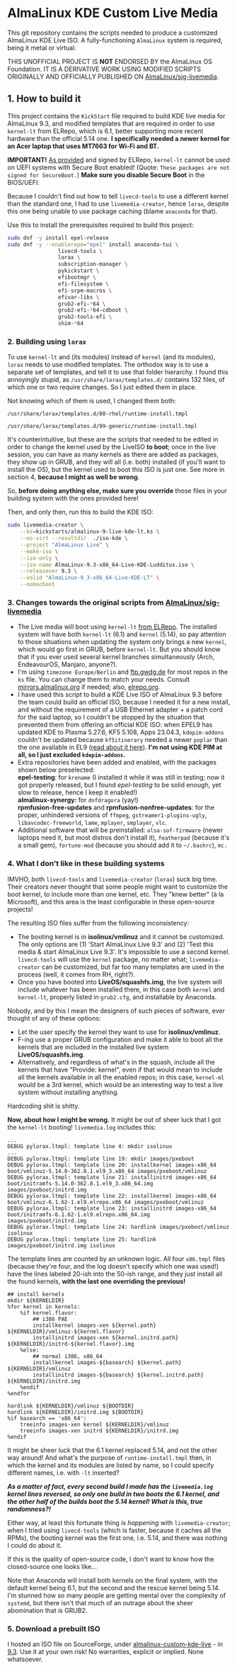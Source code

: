 # AlmaLinux KDE Custom Live Media

This git repository contains the scripts needed to produce a customized AlmaLinux KDE Live ISO. A fully-functioning `AlmaLinux` system is required, being it metal or virtual.

THIS UNOFFICIAL PROJECT IS **NOT** ENDORSED BY the AlmaLinux OS Foundation. IT IS A DERIVATIVE WORK USING MODIFIED SCRIPTS ORIGINALLY AND OFFICIALLY PUBLISHED ON [AlmaLinux/sig-livemedia](https://github.com/AlmaLinux/sig-livemedia).

## 1. How to build it

This project contains the `KickStart` file required to build KDE live media for AlmaLinux 9.3, and modified templates that are required in order to use `kernel-lt` from ELRepo, which is 6.1, better supporting more recent hardware than the official 5.14 one. **I specifically needed a newer kernel for an Acer laptop that uses MT7663 for Wi-Fi and BT.**

**IMPORTANT!** [As provided](http://elrepo.org/tiki/kernel-lt) and signed by ELRepo, `kernel-lt` cannot be used on UEFI systems with Secure Boot enabled! (Quote: `These packages are not signed for SecureBoot.`) **Make sure you disable Secure Boot** in the BIOS/UEFI.

Because I couldn't find out how to tell `livecd-tools` to use a different kernel than the standard one, I had to use `livemedia-creator`, hence `lorax`, despite this one being unable to use package caching (blame `anaconda` for that).&#x20;

Use this to install the prerequisites required to build this project:

```sh
sudo dnf -y install epel-release
sudo dnf -y --enablerepo="epel" install anaconda-tui \
                livecd-tools \
                lorax \
                subscription-manager \
                pykickstart \
                efibootmgr \
                efi-filesystem \
                efi-srpm-macros \
                efivar-libs \
                grub2-efi-*64 \
                grub2-efi-*64-cdboot \
                grub2-tools-efi \
                shim-*64
```

### 2. Building using `lorax`

To use `kernel-lt` and (its modules) instead of `kernel` (and its modules), `lorax` needs to use modified templates. The orthodox way is to use a separate set of templates, and tell it to use that folder hierarchy. I found this annoyingly stupid, as `/usr/share/lorax/templates.d/` contains 132 files, of which one or two require changes. So I just edited them in place.

Not knowing which of them is used, I changed them both:

`/usr/share/lorax/templates.d/80-rhel/runtime-install.tmpl`

`/usr/share/lorax/templates.d/99-generic/runtime-install.tmpl`

It's counterintuitive, but these are the scripts that needed to be edited in order to change the kernel used by the LiveISO **to boot**; once in the live session, you can have as many kernels as there are added as packages, they show up in GRUB, and they will all (i.e. both) installed (if you'll want to install the OS), but the kernel used to boot this ISO is just one. See more in section 4, **because I might as well be wrong**.

So, **before doing anything else, make sure you override** those files in your building system with the ones provided here!

Then, and only then, run this to build the KDE ISO:

```sh
sudo livemedia-creator \
    --ks=kickstarts/almalinux-9-live-kde-lt.ks \
    --no-virt --resultdir  ./iso-kde \
    --project "AlmaLinux Live" \
    --make-iso \
    --iso-only \
    --iso-name AlmaLinux-9.3-x86_64-Live-KDE-Ludditus.iso \
    --releasever 9.3 \
    --volid "AlmaLinux-9_3-x86_64-Live-KDE-LT" \
    --nomacboot 
```

### 3. Changes towards the original scripts from [AlmaLinux/sig-livemedia](https://github.com/AlmaLinux/sig-livemedia)

* The Live media will boot using `kernel-lt` [from ELRepo](http://elrepo.org/tiki/kernel-lt). The installed system will have both `kernel-lt` (6.1) and `kernel` (5.14), so pay attention to those situations when updating the system only brings a new `kernel`, which would go first in GRUB, before `kernel-lt`. But you should know that if you ever used several kernel branches simultaneously (Arch, EndeavourOS, Manjaro, anyone?).
* I'm using `timezone Europe/Berlin` and [ftp.gwdg.de](https://ftp.gwdg.de) for most repos in the `ks` file. You can change them to match your needs. Consult [mirrors.almalinux.org](https://mirrors.almalinux.org) if needed; also, [elrepo.org](http://elrepo.org/tiki/Download).
* I have used this script to build a KDE Live ISO of AlmaLinux 9.3 before the team could build an official ISO, because I needed it for a new install, and without the requirement of a USB Ethernet adapter + a patch cord for the said laptop, so I couldn't be stopped by the situation that prevented them from offering an official KDE ISO: when EPEL9 has updated KDE to Plasma 5.27.6, KF5 5.108, Apps 23.04.3, `kdepim-addons` couldn't be updated because `kf5itinerary` needed a newer `poplar` than the one available in EL9 ([read about it here](https://lists.fedoraproject.org/archives/list/epel-devel@lists.fedoraproject.org/thread/VAAKEKAEKGSBBPXO4HJK3J7EDVPUUKJM/)). **I'm not using KDE PIM at all, so I just excluded `kdepim-addons`.**
* Extra repositories have been added and enabled, with the packages shown below preselected:\
  **epel-testing**: for `krename` (I installed it while it was still in testing; now it got properly released, but I found _epel-testing_ to be solid enough, yet slow to release, hence I keep it enabled!)\
  **almalinux-synergy:** for `dnfdragora` (yay!)\
  **rpmfusion-free-updates** and **rpmfusion-nonfree-updates**: for the proper, unhindered versions of `ffmpeg`, `gstreamer1-plugins-ugly`, `libavcodec-freeworld`, `lame`, `mplayer`, `smplayer`, `vlc`.
* Additional software that will be preinstalled: `alsa-sof-firmware` (newer laptops need it, but most distros don't install it), `featherpad` (because it's a small gem), `fortune-mod` (because you should add it to `~/.bashrc`), `mc.`

### 4. What I don't like in these building systems  

IMVHO, both `livecd-tools` and `livemedia-creator` (`lorax`) suck big time. Their creators never thought that some people might want to customize the boot kernel, to include more than one kernel, etc. They "knew better" (à la Microsoft), and this area is the least configurable in these open-source projects!

The resulting ISO files suffer from the following inconsistency:

* The booting kernel is in **isolinux/vmlinuz** and it cannot be customized. The only options are (1) 'Start AlmaLinux Live 9.3' and (2) 'Test this media & start AlmaLinux Live 9.3'. It's impossible to use a second kernel. `livecd-tools` will use the `kernel` package, no matter what; `livemedia-creator` can be customized, but far too many templates are used in the process (well, it comes from RH, right?).
* Once you have booted into **LiveOS/squashfs.img**, the live system will include whatever has been installed there, in this case both `kernel` and `kernel-lt`, properly listed in `grub2.cfg`, and installable by Anaconda.

Nobody, and by this I mean the designers of such pieces of software, ever thought of any of these options:

* Let the user specify the kernel they want to use for **isolinux/vmlinuz**.
* F-ing use a proper GRUB configuration and make it able to boot all the kernels that are included in the installed live system **LiveOS/squashfs.img**.
* Alternatively, and regardless of what's in the squash, include all the kernels that have "Provide: kernel", even if that would mean to include all the kernels available in all the enabled repos; in this case, `kernel-ml` would be a 3rd kernel, which would be an interesting way to test a live system without installing anything.

Hardcoding shit is shitty.

**Now, about how I might be wrong.** It might be out of sheer luck that I got the `kernel-lt` booting! `livemedia.log` includes this:

```INFO pylorax.ltmpl: running x86.tmpl
...
DEBUG pylorax.ltmpl: template line 4: mkdir isolinux
...
DEBUG pylorax.ltmpl: template line 19: mkdir images/pxeboot
DEBUG pylorax.ltmpl: template line 20: installkernel images-x86_64 boot/vmlinuz-5.14.0-362.8.1.el9_3.x86_64 images/pxeboot/vmlinuz
DEBUG pylorax.ltmpl: template line 21: installinitrd images-x86_64 boot/initramfs-5.14.0-362.8.1.el9_3.x86_64.img images/pxeboot/initrd.img
DEBUG pylorax.ltmpl: template line 22: installkernel images-x86_64 boot/vmlinuz-6.1.62-1.el9.elrepo.x86_64 images/pxeboot/vmlinuz
DEBUG pylorax.ltmpl: template line 23: installinitrd images-x86_64 boot/initramfs-6.1.62-1.el9.elrepo.x86_64.img images/pxeboot/initrd.img
DEBUG pylorax.ltmpl: template line 24: hardlink images/pxeboot/vmlinuz isolinux
DEBUG pylorax.ltmpl: template line 25: hardlink images/pxeboot/initrd.img isolinux
```
The template lines are counted by an unknown logic. All four `x86.tmpl` files (because they're four, and the log doesn't specify which one was used!) have the lines labeled 20-ish into the 50-ish range, and they just install all the found kernels, **with the last one overriding the previous!**

```
## install kernels
mkdir ${KERNELDIR}
%for kernel in kernels:
    %if kernel.flavor:
        ## i386 PAE
        installkernel images-xen ${kernel.path} ${KERNELDIR}/vmlinuz-${kernel.flavor}
        installinitrd images-xen ${kernel.initrd.path} ${KERNELDIR}/initrd-${kernel.flavor}.img
    %else:
        ## normal i386, x86_64
        installkernel images-${basearch} ${kernel.path} ${KERNELDIR}/vmlinuz
        installinitrd images-${basearch} ${kernel.initrd.path} ${KERNELDIR}/initrd.img
    %endif
%endfor

hardlink ${KERNELDIR}/vmlinuz ${BOOTDIR}
hardlink ${KERNELDIR}/initrd.img ${BOOTDIR}
%if basearch == 'x86_64':
    treeinfo images-xen kernel ${KERNELDIR}/vmlinuz
    treeinfo images-xen initrd ${KERNELDIR}/initrd.img
%endif
```

It might be sheer luck that the 6.1 kernel replaced 5.14, and not the other way around! And what's the purpose of `runtime-install.tmpl` then, in which the kernel and its modules are listed by name, so I could specify different names, i.e. with `-lt` inserted? 

***As a matter of fact, every second build I made has the `livemedia.log` kernel lines reversed, so only one build in two boots the 6.1 kernel, and the other half of the builds boot the 5.14 kernel! What is this, true randomness?!***

Either way, at least this fortunate thing *is happening* with `livemedia-creator`; when I tried using `livecd-tools` (which is faster, because it caches all the RPMs), the booting kernel was the first one, i.e. 5.14, and there was nothing I could do about it.

If this is the quality of open-source code, I don't want to know how the closed-source one looks like...

Note that Anaconda will install both kernels on the final system, with the default kernel being 6.1, but the second and the rescue kernel being 5.14. I'm stunned how so many people are getting mental over the complexity of `systemd`, but there isn't that much of an outrage about the sheer abomination that is GRUB2.

### 5. Download a prebuilt ISO

I hosted an ISO file on SourceForge, under [almalinux-custom-kde-live](https://sourceforge.net/projects/almalinux-custom-kde-live/) - in [9.3](https://sourceforge.net/projects/almalinux-custom-kde-live/files/9.3/). Use it at your own risk! No warranties, explicit or implied. None whatsoever.

